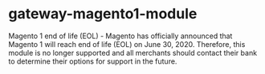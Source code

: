 # gateway-magento1-module
Magento 1 end of life (EOL) - Magento has officially announced that Magento 1 will reach end of life (EOL) on June 30, 2020. Therefore, this module is no longer supported and all merchants should contact  their bank to determine their options for support in the future.

